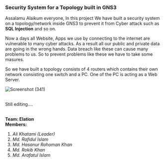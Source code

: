 ### Security System for a Topology built in GNS3

Assalamu Alaikum everyone,
In this project We have built a security system on a topology/network inside GNS3 to prevent it from Cyber attack such as **SQL Injection** and so on.

Now a days all Website, Apps we use by connecting to the internet are vulnerable to many cyber attacks. As a result all our public and private data are going in the wrong hands. Data breach like these can cause many problems to us. So to prevent problems like these we have to take some masures.

So we have built a topology consists of 4 routers which contains their own network consisting one switch and a PC. One of the PC is acting as a Web Server.

![Screenshot (341)](https://user-images.githubusercontent.com/60141836/209249862-8caa91a6-0d15-4aeb-9875-f4f7729b685a.png)

<br>
Still editing....
<br> <br>

**Team: Elation** <br>
**Members:**
1. *Ali Khatami (Leader)*
2. *Md. Rafidul Islam*
3. *Md. Hasanur Rohoman Khan*
4. *Md. Rokib Khan*
5. *Md. Arafatul Islam*
